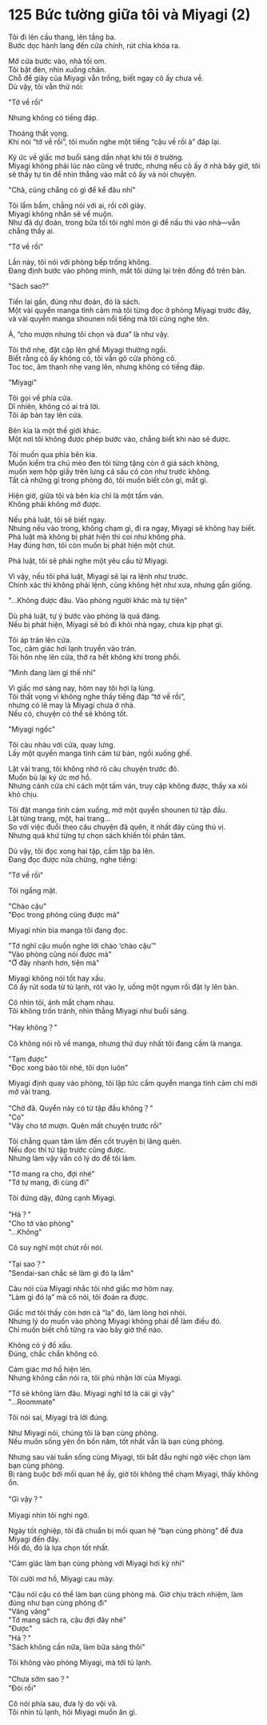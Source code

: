 # 125 Bức tường giữa tôi và Miyagi (2)

Tôi đi lên cầu thang, lên tầng ba.  
Bước dọc hành lang đến cửa chính, rút chìa khóa ra.  

Mở cửa bước vào, nhà tối om.  
Tôi bật đèn, nhìn xuống chân.  
Chỗ để giày của Miyagi vẫn trống, biết ngay cô ấy chưa về.  
Dù vậy, tôi vẫn thử nói:  

"Tớ về rồi"  

Nhưng không có tiếng đáp.  

Thoáng thất vọng.  
Khi nói “tớ về rồi”, tôi muốn nghe một tiếng “cậu về rồi à” đáp lại.  

Ký ức về giấc mơ buổi sáng dần nhạt khi tôi ở trường.  
Miyagi không phải lúc nào cũng về trước, nhưng nếu cô ấy ở nhà bây giờ, tôi sẽ thấy tự tin để nhìn thẳng vào mắt cô ấy và nói chuyện.  

"Chà, cũng chẳng có gì để kể đâu nhỉ"  

Tôi lẩm bẩm, chẳng nói với ai, rồi cởi giày.  
Miyagi không nhắn sẽ về muộn.  
Như đã dự đoán, trong bữa tối tôi nghĩ món gì để nấu thì vào nhà—vẫn chẳng thấy ai.  

"Tớ về rồi"  

Lần này, tôi nói với phòng bếp trống không.  
Đang định bước vào phòng mình, mắt tôi dừng lại trên đống đồ trên bàn.  

"Sách sao?"  

Tiến lại gần, đúng như đoán, đó là sách.  
Một vài quyển manga tình cảm mà tôi từng đọc ở phòng Miyagi trước đây,  
và vài quyển manga shounen nổi tiếng mà tôi cũng nghe tên.  

À, “cho mượn nhưng tôi chọn và đưa” là như vậy.  

Tôi thở nhẹ, đặt cặp lên ghế Miyagi thường ngồi.  
Biết rằng cô ấy không có, tôi vẫn gõ cửa phòng cô.  
Toc toc, âm thanh nhẹ vang lên, nhưng không có tiếng đáp.  

"Miyagi"  

Tôi gọi về phía cửa.  
Dĩ nhiên, không có ai trả lời.  
Tôi áp bàn tay lên cửa.  

Bên kia là một thế giới khác.  
Một nơi tôi không được phép bước vào, chẳng biết khi nào sẽ được.  

Tôi muốn qua phía bên kia.  
Muốn kiểm tra chú mèo đen tôi từng tặng còn ở giá sách không,  
muốn xem hộp giấy trên lưng cá sấu có còn như trước không.  
Tất cả những gì trong phòng đó, tôi muốn biết còn gì, mất gì.  

Hiện giờ, giữa tôi và bên kia chỉ là một tấm ván.  
Không phải không mở được.  

Nếu phá luật, tôi sẽ biết ngay.  
Nhưng nếu vào trong, không chạm gì, đi ra ngay, Miyagi sẽ không hay biết.  
Phá luật mà không bị phát hiện thì coi như không phá.  
Hay đúng hơn, tôi còn muốn bị phát hiện một chút.  

Phá luật, tôi sẽ phải nghe một yêu cầu từ Miyagi.  

Vì vậy, nếu tôi phá luật, Miyagi sẽ lại ra lệnh như trước.  
Chính xác thì không phải lệnh, cũng không hệt như xưa, nhưng gần giống.  

"…Không được đâu. Vào phòng người khác mà tự tiện"  

Dù phá luật, tự ý bước vào phòng là quá đáng.  
Nếu bị phát hiện, Miyagi sẽ bỏ đi khỏi nhà ngay, chưa kịp phạt gì.  

Tôi áp trán lên cửa.  
Toc, cảm giác hơi lạnh truyền vào trán.  
Tôi hôn nhẹ lên cửa, thở ra hết không khí trong phổi.  

"Mình đang làm gì thế nhỉ"  

Vì giấc mơ sáng nay, hôm nay tôi hơi lạ lùng.  
Tôi thất vọng vì không nghe thấy tiếng đáp “tớ về rồi”,  
nhưng có lẽ may là Miyagi chưa ở nhà.  
Nếu có, chuyện có thể sẽ không tốt.  

"Miyagi ngốc"  

Tôi càu nhàu với cửa, quay lưng.  
Lấy một quyển manga tình cảm từ bàn, ngồi xuống ghế.  

Lật vài trang, tôi không nhớ rõ câu chuyện trước đó.  
Muốn bù lại ký ức mơ hồ.  
Nhưng cánh cửa chỉ cách một tấm ván, truy cập không được, thấy xa xôi khó chịu.  

Tôi đặt manga tình cảm xuống, mở một quyển shounen từ tập đầu.  
Lật từng trang, một, hai trang…  
So với việc đuổi theo câu chuyện đã quên, ít nhất đây cũng thú vị.  
Nhưng quá khứ từng tự chọn sách khiến tôi phân tâm.  

Dù vậy, tôi đọc xong hai tập, cầm tập ba lên.  
Đang đọc được nửa chừng, nghe tiếng:  

"Tớ về rồi"  

Tôi ngẩng mặt.  

"Chào cậu"  
"Đọc trong phòng cũng được mà"  

Miyagi nhìn bìa manga tôi đang đọc.  

"Tớ nghĩ cậu muốn nghe lời chào ‘chào cậu’"  
"Vào phòng cũng nói được mà"  
"Ở đây nhanh hơn, tiện mà"  

Miyagi không nói tốt hay xấu.  
Cô ấy rút soda từ tủ lạnh, rót vào ly, uống một ngụm rồi đặt ly lên bàn.  

Cô nhìn tôi, ánh mắt chạm nhau.  
Tôi không trốn tránh, nhìn thẳng Miyagi như buổi sáng.  

"Hay không？"  

Cô không nói rõ về manga, nhưng thứ duy nhất tôi đang cầm là manga.  

"Tạm được"  
"Đọc xong bảo tôi nhé, tôi dọn luôn"  

Miyagi định quay vào phòng, tôi lập tức cầm quyển manga tình cảm chỉ mới mở vài trang.  

"Chờ đã. Quyển này có từ tập đầu không？"  
"Có"  
"Vậy cho tớ mượn. Quên mất chuyện trước rồi"  

Tôi chẳng quan tâm lắm đến cốt truyện bị lãng quên.  
Nếu đọc thì từ tập trước cũng được.  
Nhưng làm vậy vẫn có lý do để tôi làm.  

"Tớ mang ra cho, đợi nhé"  
"Tớ tự mang, đi cùng đi"  

Tôi đứng dậy, đứng cạnh Miyagi.  

"Hả？"  
"Cho tớ vào phòng"  
"…Không"  

Cô suy nghĩ một chút rồi nói.  

"Tại sao？"  
"Sendai-san chắc sẽ làm gì đó lạ lắm"  

Câu nói của Miyagi nhắc tôi nhớ giấc mơ hôm nay.  
“Làm gì đó lạ” mà cô nói, tôi đoán ra được.  

Giấc mơ tôi thấy còn hơn cả “lạ” đó, làm lòng hơi nhói.  
Nhưng lý do muốn vào phòng Miyagi không phải để làm điều đó.  
Chỉ muốn biết chỗ từng ra vào bây giờ thế nào.  

Không có ý đồ xấu.  
Đúng, chắc chắn không có.  

Cảm giác mơ hồ hiện lên.  
Nhưng không cần nói ra, tôi phủ nhận lời của Miyagi.  

"Tớ sẽ không làm đâu. Miyagi nghĩ tớ là cái gì vậy"  
"…Roommate"  

Tôi nói sai, Miyagi trả lời đúng.  

Như Miyagi nói, chúng tôi là bạn cùng phòng.  
Nếu muốn sống yên ổn bốn năm, tốt nhất vẫn là bạn cùng phòng.  

Nhưng sau vài tuần sống cùng Miyagi, tôi bắt đầu nghi ngờ việc chọn làm bạn cùng phòng.  
Bị ràng buộc bởi mối quan hệ ấy, giờ tôi không thể chạm Miyagi, thấy không ổn.  

"Gì vậy？"  

Miyagi nhìn tôi nghi ngờ.  

Ngày tốt nghiệp, tôi đã chuẩn bị mối quan hệ “bạn cùng phòng” để đưa Miyagi đến đây.  
Hồi đó, đó là lựa chọn tốt nhất.  

"Cảm giác làm bạn cùng phòng với Miyagi hơi kỳ nhỉ"  

Tôi cười mơ hồ, Miyagi cau mày.  

"Cậu nói cậu có thể làm bạn cùng phòng mà. Giờ chịu trách nhiệm, làm đúng như bạn cùng phòng đi"  
"Vâng vâng"  
"Tớ mang sách ra, cậu đợi đây nhé"  
"Được"  
"Hả？"  
"Sách không cần nữa, làm bữa sáng thôi"  

Tôi không vào phòng Miyagi, mà tới tủ lạnh.  

"Chưa sớm sao？"  
"Đói rồi"  

Cô nói phía sau, đưa lý do vội vã.  
Tôi nhìn tủ lạnh, hỏi Miyagi muốn ăn gì.
